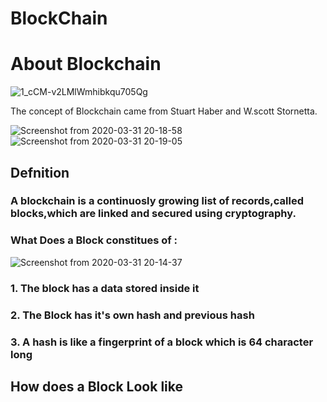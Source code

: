 # BlockChain

# About Blockchain


![1_cCM-v2LMlWmhibkqu705Qg](https://user-images.githubusercontent.com/56226813/78038912-07feaa00-738b-11ea-9af1-8475833fe69b.png)

The concept of Blockchain came from Stuart Haber and W.scott Stornetta.

![Screenshot from 2020-03-31 20-18-58](https://user-images.githubusercontent.com/56226813/78040355-f1595280-738c-11ea-801d-2d21f5af090b.png)                    ![Screenshot from 2020-03-31 20-19-05](https://user-images.githubusercontent.com/56226813/78040365-f5857000-738c-11ea-8ae9-b63305c4e48b.png)

## Defnition

### A blockchain is a continuosly growing list of records,called blocks,which are linked and secured using cryptography.

### What Does a Block constitues of :

![Screenshot from 2020-03-31 20-14-37](https://user-images.githubusercontent.com/56226813/78039971-69734880-738c-11ea-87f5-79267fa6753a.png)


### 1. The block has a data stored inside it

### 2. The Block has it's own hash and previous hash

### 3. A hash is like a fingerprint of a block which is 64 character long

## How does a Block Look like

 
